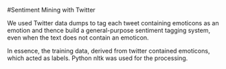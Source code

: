 #Sentiment Mining with Twitter

We used Twitter data dumps to tag each tweet containing emoticons as an emotion and thence build a general-purpose sentiment tagging system, even when the text does not contain an emoticon.

In essence, the training data, derived from twitter contained emoticons, which acted as labels. Python nltk was used for the processing.

